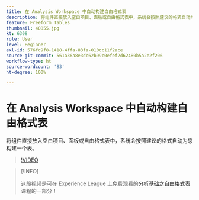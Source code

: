 ```yaml
---
title: 在 Analysis Workspace 中自动构建自由格式表
description: 将组件直接放入空白项目、面板或自由格式表中，系统会按照建议的格式自动为您构建一个表。
feature: Freeform Tables
thumbnail: 40855.jpg
kt: 6308
role: User
level: Beginner
exl-id: 576fc9f8-1418-4ffa-83fa-010cc11f2ace
source-git-commit: 561a36a8e3dc62b99c0efef2d62480b5a2e2f206
workflow-type: ht
source-wordcount: '83'
ht-degree: 100%

---
```


# 在 Analysis Workspace 中自动构建自由格式表

将组件直接放入空白项目、面板或自由格式表中，系统会按照建议的格式自动为您构建一个表。

>[!VIDEO](https://video.tv.adobe.com/v/40855/?quality=12&learn=on)

>[!INFO]
>
> 这段视频是可在 Experience League 上免费观看的[分析基础之自由格式表](https://experienceleague.adobe.com/?recommended=Analytics-U-1-2020.3)课程的一部分！
